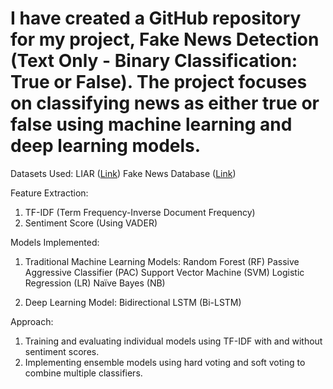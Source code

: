 # I have created a GitHub repository for my project, Fake News Detection (Text Only - Binary Classification: True or False). The project focuses on classifying news as either true or false using machine learning and deep learning models.

Datasets Used:
LIAR ([Link](https://sites.cs.ucsb.edu/~william/data/))
Fake News Database ([Link](https://zenodo.org/records/10354245))

Feature Extraction:
1) TF-IDF (Term Frequency-Inverse Document Frequency)
2) Sentiment Score (Using VADER)

Models Implemented:
1) Traditional Machine Learning Models:
Random Forest (RF)
Passive Aggressive Classifier (PAC)
Support Vector Machine (SVM)
Logistic Regression (LR)
Naïve Bayes (NB)

2) Deep Learning Model:
Bidirectional LSTM (Bi-LSTM)

Approach:
1) Training and evaluating individual models using TF-IDF with and without sentiment scores.
2) Implementing ensemble models using hard voting and soft voting to combine multiple classifiers.
